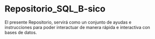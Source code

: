 # Repositorio_SQL_B-sico
El presente Repositorio, servirá como un conjunto de ayudas e instrucciones para poder interactuar de manera rápida e interactiva con bases de datos.
